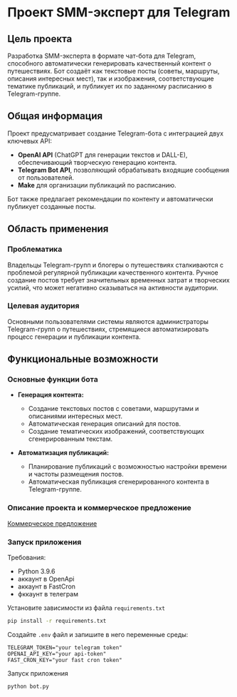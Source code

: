 # Проект SMM-эксперт для Telegram

## Цель проекта

Разработка SMM-эксперта в формате чат-бота для Telegram, способного автоматически генерировать качественный контент о путешествиях. Бот создаёт как текстовые посты (советы, маршруты, описания интересных мест), так и изображения, соответствующие тематике публикаций, и публикует их по заданному расписанию в Telegram-группе.

## Общая информация

Проект предусматривает создание Telegram-бота с интеграцией двух ключевых API:
- **OpenAI API** (ChatGPT для генерации текстов и DALL-E), обеспечивающий творческую генерацию контента.
- **Telegram Bot API**, позволяющий обрабатывать входящие сообщения от пользователей.
- **Make** для организации публикаций по расписанию.

Бот также предлагает рекомендации по контенту и автоматически публикует созданные посты.

## Область применения

### Проблематика

Владельцы Telegram-групп и блогеры о путешествиях сталкиваются с проблемой регулярной публикации качественного контента. Ручное создание постов требует значительных временных затрат и творческих усилий, что может негативно сказываться на активности аудитории.

### Целевая аудитория

Основными пользователями системы являются администраторы Telegram-групп о путешествиях, стремящиеся автоматизировать процесс генерации и публикации контента.

## Функциональные возможности

### Основные функции бота

- **Генерация контента:**
  - Создание текстовых постов с советами, маршрутами и описаниями интересных мест.
  - Автоматическая генерация описаний для постов.
  - Создание тематических изображений, соответствующих сгенерированным текстам.

- **Автоматизация публикаций:**
  - Планирование публикаций с возможностью настройки времени и частоты размещения постов.
  - Автоматическая публикация сгенерированного контента в Telegram-группе.

### Описание проекта и коммерческое предложение

[Коммерческое предложение](./Documents/business-proposal.md)

### Запуск приложения
Требования:
  - Python 3.9.6
  - аккаунт в OpenApi
  - аккаунт в FastCron
  - фккаунт в телеграм

Установите зависимости из файла `requirements.txt`
```bash
pip install -r requirements.txt
```

Создайте `.env` файл и запишите в него переменные среды:
```env
TELEGRAM_TOKEN="your telegram token"
OPENAI_API_KEY="your api-token"
FAST_CRON_KEY="your fast cron token"
```

Запуск приложения
```bash
python bot.py
```
